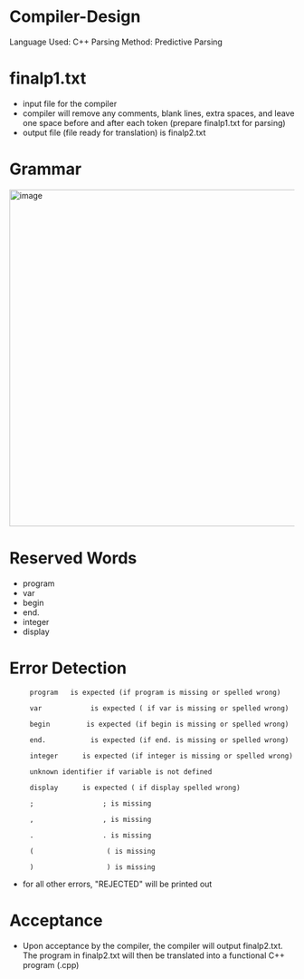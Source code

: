 # Compiler-Design

Language Used: C++
Parsing Method: Predictive Parsing

# finalp1.txt
* input file for the compiler
* compiler will remove any comments, blank lines, extra spaces, and leave one space before and after each token (prepare finalp1.txt for parsing)
* output file (file ready for translation) is finalp2.txt

# Grammar
<img width="594" alt="image" src="https://github.com/pmorales01/Compiler-Design/assets/103544215/c480cfdd-7386-4349-94b5-0c979cfeec6f">

# Reserved Words
* program
* var
* begin
* end.
* integer
* display

# Error Detection
         program   is expected (if program is missing or spelled wrong)
         
         var            is expected ( if var is missing or spelled wrong)
         
         begin         is expected (if begin is missing or spelled wrong) 
         
         end.           is expected (if end. is missing or spelled wrong) 
         
         integer      is expected (if integer is missing or spelled wrong)
         
         unknown identifier if variable is not defined
         
         display      is expected ( if display spelled wrong)
         
         ;                 ; is missing
         
         ,                 , is missing
         
         .                 . is missing
         
         (                  ( is missing
         
         )                  ) is missing 

* for all other errors, "REJECTED" will be printed out

# Acceptance
* Upon acceptance by the compiler, the compiler will output finalp2.txt. The program in finalp2.txt will then be translated into a functional C++ program (<name of program>.cpp)
